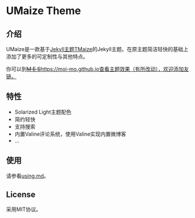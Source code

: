 # UMaize Theme



## 介绍

UMaize是一款基于[Jekyll主题TMaize](https://github.com/TMaize/tmaize-blog)的Jekyll主题。在原主题简洁轻快的基础上添加了更多的可定制性与其他特点。

你可以到~~[M E S](https://rain.moimo.me)~~https://moi-mo.github.io查看主题效果（有所改动），欢迎添加友链。



## 特性

- Solarized Light主题配色
- 简约轻快
- 支持搜索
- 内置Valine评论系统，使用Valine实现内置微博客
- ...



## 使用 

请参看[using.md](https://github.com/moi-mo/UMaize/blob/master/using.md)。



## License

采用MIT协议。



